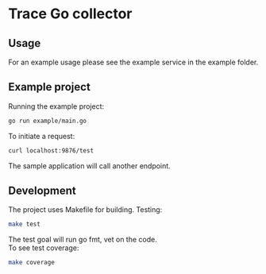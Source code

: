 
# Trace Go collector

## Usage
For an example usage please see the example service in the example folder.

## Example project
Running the example project:
```bash
go run example/main.go
```
To initiate a request:
```bash
curl localhost:9876/test
```
The sample application will call another endpoint.

## Development
The project uses Makefile for building.
Testing:
```bash
make test
```
The test goal will run go fmt, vet on the code. </br>
To see test coverage:
```bash
make coverage
```

